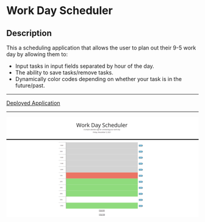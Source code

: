 # Work Day Scheduler



## Description

This a scheduling application that allows the user to plan out their 9-5 work day by allowing them to:

- Input tasks in input fields separated by hour of the day.
- The ability to save tasks/remove tasks.
- Dynamically color codes depending on whether your task is in the future/past.

---

[Deployed Application](https://franskitzo.github.io/workday-planner/)

---
![Screenshot](./assets/image/app-screenshot.png)
